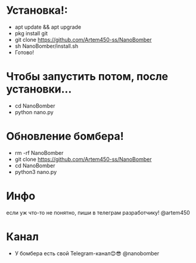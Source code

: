 # Установка!:

* apt update && apt upgrade
* pkg install git
* git clone https://github.com/Artem450-ss/NanoBomber
* sh NanoBomber/install.sh
* Готово! 

# Чтобы запустить потом, после установки...
* cd NanoBomber
* python nano.py

# Обновление бомбера!
* rm -rf NanoBomber
* git clone https://github.com/Artem450-ss/NanoBomber
* cd NanoBomber
* python3 nano.py

# Инфо
если уж что-то не понятно, пиши в телеграм разработчику! @artem450

# Канал

* У бомбера есть свой Telegram-канал😊😎 @nanobomber
